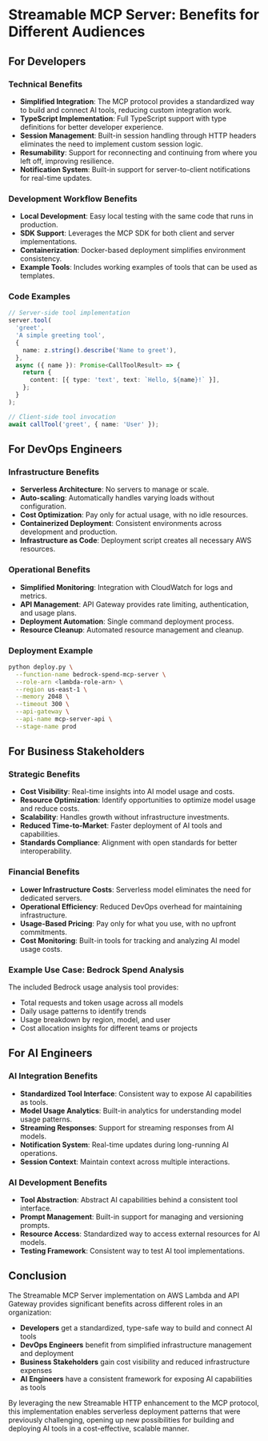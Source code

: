 # Streamable MCP Server: Benefits for Different Audiences

## For Developers

### Technical Benefits
- **Simplified Integration**: The MCP protocol provides a standardized way to build and connect AI tools, reducing custom integration work.
- **TypeScript Implementation**: Full TypeScript support with type definitions for better developer experience.
- **Session Management**: Built-in session handling through HTTP headers eliminates the need to implement custom session logic.
- **Resumability**: Support for reconnecting and continuing from where you left off, improving resilience.
- **Notification System**: Built-in support for server-to-client notifications for real-time updates.

### Development Workflow Benefits
- **Local Development**: Easy local testing with the same code that runs in production.
- **SDK Support**: Leverages the MCP SDK for both client and server implementations.
- **Containerization**: Docker-based deployment simplifies environment consistency.
- **Example Tools**: Includes working examples of tools that can be used as templates.

### Code Examples
```typescript
// Server-side tool implementation
server.tool(
  'greet',
  'A simple greeting tool',
  {
    name: z.string().describe('Name to greet'),
  },
  async ({ name }): Promise<CallToolResult> => {
    return {
      content: [{ type: 'text', text: `Hello, ${name}!` }],
    };
  }
);

// Client-side tool invocation
await callTool('greet', { name: 'User' });
```

## For DevOps Engineers

### Infrastructure Benefits
- **Serverless Architecture**: No servers to manage or scale.
- **Auto-scaling**: Automatically handles varying loads without configuration.
- **Cost Optimization**: Pay only for actual usage, with no idle resources.
- **Containerized Deployment**: Consistent environments across development and production.
- **Infrastructure as Code**: Deployment script creates all necessary AWS resources.

### Operational Benefits
- **Simplified Monitoring**: Integration with CloudWatch for logs and metrics.
- **API Management**: API Gateway provides rate limiting, authentication, and usage plans.
- **Deployment Automation**: Single command deployment process.
- **Resource Cleanup**: Automated resource management and cleanup.

### Deployment Example
```bash
python deploy.py \
  --function-name bedrock-spend-mcp-server \
  --role-arn <lambda-role-arn> \
  --region us-east-1 \
  --memory 2048 \
  --timeout 300 \
  --api-gateway \
  --api-name mcp-server-api \
  --stage-name prod
```

## For Business Stakeholders

### Strategic Benefits
- **Cost Visibility**: Real-time insights into AI model usage and costs.
- **Resource Optimization**: Identify opportunities to optimize model usage and reduce costs.
- **Scalability**: Handles growth without infrastructure investments.
- **Reduced Time-to-Market**: Faster deployment of AI tools and capabilities.
- **Standards Compliance**: Alignment with open standards for better interoperability.

### Financial Benefits
- **Lower Infrastructure Costs**: Serverless model eliminates the need for dedicated servers.
- **Operational Efficiency**: Reduced DevOps overhead for maintaining infrastructure.
- **Usage-Based Pricing**: Pay only for what you use, with no upfront commitments.
- **Cost Monitoring**: Built-in tools for tracking and analyzing AI model usage costs.

### Example Use Case: Bedrock Spend Analysis
The included Bedrock usage analysis tool provides:
- Total requests and token usage across all models
- Daily usage patterns to identify trends
- Usage breakdown by region, model, and user
- Cost allocation insights for different teams or projects

## For AI Engineers

### AI Integration Benefits
- **Standardized Tool Interface**: Consistent way to expose AI capabilities as tools.
- **Model Usage Analytics**: Built-in analytics for understanding model usage patterns.
- **Streaming Responses**: Support for streaming responses from AI models.
- **Notification System**: Real-time updates during long-running AI operations.
- **Session Context**: Maintain context across multiple interactions.

### AI Development Benefits
- **Tool Abstraction**: Abstract AI capabilities behind a consistent tool interface.
- **Prompt Management**: Built-in support for managing and versioning prompts.
- **Resource Access**: Standardized way to access external resources for AI models.
- **Testing Framework**: Consistent way to test AI tool implementations.

## Conclusion

The Streamable MCP Server implementation on AWS Lambda and API Gateway provides significant benefits across different roles in an organization:

- **Developers** get a standardized, type-safe way to build and connect AI tools
- **DevOps Engineers** benefit from simplified infrastructure management and deployment
- **Business Stakeholders** gain cost visibility and reduced infrastructure expenses
- **AI Engineers** have a consistent framework for exposing AI capabilities as tools

By leveraging the new Streamable HTTP enhancement to the MCP protocol, this implementation enables serverless deployment patterns that were previously challenging, opening up new possibilities for building and deploying AI tools in a cost-effective, scalable manner.